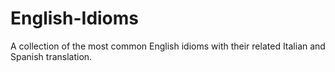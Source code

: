 # English-Idioms
A collection of the most common English idioms with their related Italian and Spanish translation.
